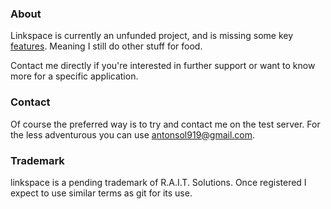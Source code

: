 
### About

Linkspace is currently an unfunded project, and is missing some key [features](https://github.com/AntonSol919/linkspace/blob/main/dev/TODO.md).
Meaning I still do other stuff for food.

Contact me directly if you're interested in further support or want to know more for a specific application.

### Contact

Of course the preferred way is to try and contact me on the test server.
For the less adventurous you can use <antonsol919@gmail.com>.

### Trademark

linkspace is a pending trademark of R.A.I.T. Solutions.
Once registered I expect to use similar terms as git for its use.

